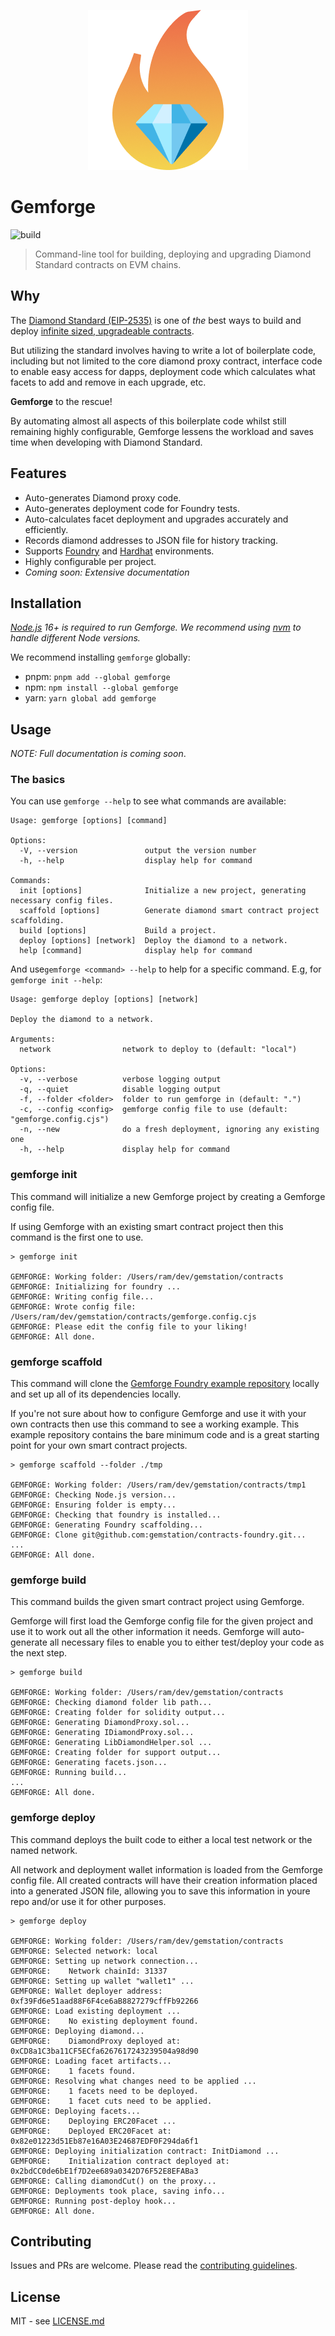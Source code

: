 <p align="center">
  <img width="256" height="256" src="./assets/logo.png">
</p>

# Gemforge

![build](https://github.com/gemstation/gemforge/actions/workflows/ci.yml/badge.svg?branch=master)

> Command-line tool for building, deploying and upgrading Diamond Standard contracts on EVM chains.

## Why

The [Diamond Standard (EIP-2535)](https://eips.ethereum.org/EIPS/eip-2535) is one of _the_ best ways to build and deploy [infinite sized, upgradeable contracts](https://twitter.com/hiddentao/status/1692567215059407048).

But utilizing the standard involves having to write a lot of boilerplate code, including but not limited to the core diamond proxy contract, interface code to enable easy access for dapps, deployment code which calculates what facets to add and remove in each upgrade, etc.

**Gemforge** to the rescue!

By automating almost all aspects of this boilerplate code whilst still remaining highly configurable, Gemforge lessens the workload and saves time when developing with Diamond Standard.

## Features

* Auto-generates Diamond proxy code.
* Auto-generates deployment code for Foundry tests.
* Auto-calculates facet deployment and upgrades accurately and efficiently.
* Records diamond addresses to JSON file for history tracking.
* Supports [Foundry](https://github.com/foundry-rs/foundry) and [Hardhat](https://hardhat.org/) environments.
* Highly configurable per project.
* _Coming soon: Extensive documentation_

## Installation

_[Node.js](https://nodejs.org/) 16+ is required to run Gemforge. We recommend using [nvm](https://github.com/nvm-sh/nvm) to handle different Node versions._

We recommend installing `gemforge` globally:

* pnpm: `pnpm add --global gemforge`
* npm: `npm install --global gemforge`
* yarn: `yarn global add gemforge`

## Usage

_NOTE: Full documentation is coming soon_.

### The basics

You can use `gemforge --help` to see what commands are available:

```
Usage: gemforge [options] [command]

Options:
  -V, --version               output the version number
  -h, --help                  display help for command

Commands:
  init [options]              Initialize a new project, generating necessary config files.
  scaffold [options]          Generate diamond smart contract project scaffolding.
  build [options]             Build a project.
  deploy [options] [network]  Deploy the diamond to a network.
  help [command]              display help for command
```

And use`gemforge <command> --help` to help for a specific command. E.g, for `gemforge init --help`:

```
Usage: gemforge deploy [options] [network]

Deploy the diamond to a network.

Arguments:
  network                network to deploy to (default: "local")

Options:
  -v, --verbose          verbose logging output
  -q, --quiet            disable logging output
  -f, --folder <folder>  folder to run gemforge in (default: ".")
  -c, --config <config>  gemforge config file to use (default: "gemforge.config.cjs")
  -n, --new              do a fresh deployment, ignoring any existing one
  -h, --help             display help for command
```

### gemforge init

This command will initialize a new Gemforge project by creating a Gemforge config file.

If using Gemforge with an existing smart contract project then this command is the first one to use.

```
> gemforge init

GEMFORGE: Working folder: /Users/ram/dev/gemstation/contracts
GEMFORGE: Initializing for foundry ...
GEMFORGE: Writing config file...
GEMFORGE: Wrote config file: /Users/ram/dev/gemstation/contracts/gemforge.config.cjs
GEMFORGE: Please edit the config file to your liking!
GEMFORGE: All done.
```

### gemforge scaffold

This command will clone the [Gemforge Foundry example repository](https://github.com/gemstation/contracts-foundry/) locally and set up all of its dependencies locally. 

If you're not sure about how to configure Gemforge and use it with your own contracts then use this command to see a working example. This example repository contains the bare minimum code and is a great starting point for your own smart contract projects.

```
> gemforge scaffold --folder ./tmp

GEMFORGE: Working folder: /Users/ram/dev/gemstation/contracts/tmp1
GEMFORGE: Checking Node.js version...
GEMFORGE: Ensuring folder is empty...
GEMFORGE: Checking that foundry is installed...
GEMFORGE: Generating Foundry scaffolding...
GEMFORGE: Clone git@github.com:gemstation/contracts-foundry.git...
...
GEMFORGE: All done.
```

### gemforge build

This command builds the given smart contract project using Gemforge. 

Gemforge will first load the Gemforge config file for the given project and use it to work out all the other information it needs. Gemforge will auto-generate all necessary files to enable you to either test/deploy your code as the next step.

```
> gemforge build

GEMFORGE: Working folder: /Users/ram/dev/gemstation/contracts
GEMFORGE: Checking diamond folder lib path...
GEMFORGE: Creating folder for solidity output...
GEMFORGE: Generating DiamondProxy.sol...
GEMFORGE: Generating IDiamondProxy.sol...
GEMFORGE: Generating LibDiamondHelper.sol ...
GEMFORGE: Creating folder for support output...
GEMFORGE: Generating facets.json...
GEMFORGE: Running build...
...
GEMFORGE: All done.
```

### gemforge deploy

This command deploys the built code to either a local test network or the named network.

All network and deployment wallet information is loaded from the Gemforge config file. All created contracts will have their creation information placed into a generated JSON file, allowing you to save this information in youre repo and/or use it for other purposes.

```
> gemforge deploy

GEMFORGE: Working folder: /Users/ram/dev/gemstation/contracts
GEMFORGE: Selected network: local
GEMFORGE: Setting up network connection...
GEMFORGE:    Network chainId: 31337
GEMFORGE: Setting up wallet "wallet1" ...
GEMFORGE: Wallet deployer address: 0xf39Fd6e51aad88F6F4ce6aB8827279cffFb92266
GEMFORGE: Load existing deployment ...
GEMFORGE:    No existing deployment found.
GEMFORGE: Deploying diamond...
GEMFORGE:    DiamondProxy deployed at: 0xCD8a1C3ba11CF5ECfa6267617243239504a98d90
GEMFORGE: Loading facet artifacts...
GEMFORGE:    1 facets found.
GEMFORGE: Resolving what changes need to be applied ...
GEMFORGE:    1 facets need to be deployed.
GEMFORGE:    1 facet cuts need to be applied.
GEMFORGE: Deploying facets...
GEMFORGE:    Deploying ERC20Facet ...
GEMFORGE:    Deployed ERC20Facet at: 0x82e01223d51Eb87e16A03E24687EDF0F294da6f1
GEMFORGE: Deploying initialization contract: InitDiamond ...
GEMFORGE:    Initialization contract deployed at: 0x2bdCC0de6bE1f7D2ee689a0342D76F52E8EFABa3
GEMFORGE: Calling diamondCut() on the proxy...
GEMFORGE: Deployments took place, saving info...
GEMFORGE: Running post-deploy hook...
GEMFORGE: All done.
```


## Contributing

Issues and PRs are welcome. Please read the [contributing guidelines](CONTRIBUTING.md).

## License

MIT - see [LICENSE.md](LICENSE.md)
